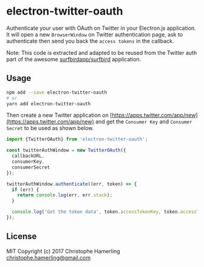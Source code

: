 # electron-twitter-oauth

Authenticate your user with OAuth on Twitter in your Electron.js application. It will open a new `BrowserWindow` on Twitter authentication page, ask to authenticate then send you back the `access tokens` in the callback.

Note: This code is extracted and adapted to be reused from the Twitter auth part of the awesome [surfbirdapp/surfbird](https://github.com/surfbirdapp/surfbird) application.

## Usage

``` bash
npm add --save electron-twitter-oauth
# or
yarn add electron-twitter-oauth
```

Then create a new Twitter application on [https://apps.twitter.com/app/new](https://apps.twitter.com/app/new) and get the `Consumer Key` and `Consumer Secret` to be used as shown below.


``` js
import {TwitterOAuth} from 'electron-twitter-oauth';

const twitterAuthWindow = new TwitterOAuth({
  callbackURL,
  consumerKey,
  consumerSecret
});

twitterAuthWindow.authenticate((err, token) => {
  if (err) {
    return console.log(err, err.stack);
  }

  console.log('Got the token data', token.accessTokenKey, token.accessTokenSecret, token.id_str);
});
```

## License

MIT Copyright (c) 2017 Christophe Hamerling <christophe.hamerling@gmail.com>
